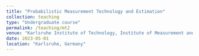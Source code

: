 ```yaml
---
title: "Probabilistic Measurement Technology and Estimation"
collection: teaching
type: "Undergraduate course"
permalink: /teaching/mt2
venue: "Karlsruhe Institute of Technology, Institute of Measurement and Control Systems"
date: 2023-05-01
location: "Karlsruhe, Germany"
---
```


<!-- This is a description of a teaching experience. You can use markdown like any other post. -->

